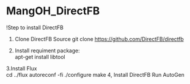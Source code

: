 # MangOH_DirectFB

!Step to install DirectFB
1. Clone DirectFB Source
  git clone https://github.com/DirectFB/directfb
  
2. Install requiment package:	
    apt-get install libtool

3.Install Flux	
  cd ../flux
 	autoreconf -fi
	./configure
	make 
4, Install DirectFB	
Run AutoGen
